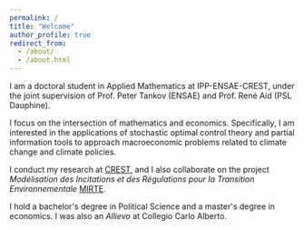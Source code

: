 ```yaml
---
permalink: /
title: "Welcome"
author_profile: true
redirect_from: 
  - /about/
  - /about.html
---
```


I am a doctoral student in Applied Mathematics at IPP-ENSAE-CREST, under the joint supervision of Prof. Peter Tankov (ENSAE) and Prof. René Aid (PSL Dauphine).

I focus on the intersection of mathematics and economics. Specifically, I am interested in the applications of stochastic optimal control theory and partial information tools to approach macroeconomic problems related to climate change and climate policies.

 I conduct my research at [CREST](https://crest.science), and I also collaborate on the project *Modélisation des Incitations et des Régulations pour la Transition Environnementale* [MIRTE](https://www.maths-vives.fr). 

I hold a bachelor's degree in Political Science and a master's degree in economics. I was also an *Allievo* at Collegio Carlo Alberto. 

